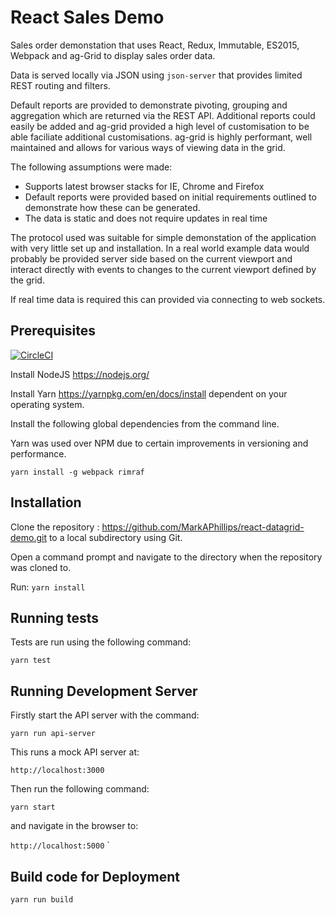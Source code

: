 # React Sales Demo 

Sales order demonstation that uses React, Redux, Immutable, ES2015, Webpack and ag-Grid to display
sales order data.

Data is served locally via JSON using `json-server` that provides limited REST routing and filters.

Default reports are provided to demonstrate pivoting, grouping and aggregation which are returned via the REST API.
Additional reports could easily be added and ag-grid provided a high level of customisation to be able faciliate additional 
customisations. ag-grid is highly performant, well maintained and allows for various ways of viewing data in the grid.

The following assumptions were made:

* Supports latest browser stacks for IE, Chrome and Firefox
* Default reports were provided based on initial requirements outlined to demonstrate how these can be generated.
* The data is static and does not require updates in real time

The protocol used was suitable for simple demonstation of the application with very little set up and installation.
In a real world example data would probably be provided server side based on the current viewport and interact directly
with events to changes to the current viewport defined by the grid.

If real time data is required this can provided via connecting to web sockets. 

## Prerequisites

[![CircleCI](https://circleci.com/gh/MarkAPhillips/react-datagrid-demo/tree/master.svg?style=svg)](https://circleci.com/gh/MarkAPhillips/react-datagrid-demo/tree/master)

Install NodeJS  https://nodejs.org/

Install Yarn https://yarnpkg.com/en/docs/install dependent on your operating system.

Install the following global dependencies from the command line.

Yarn was used over NPM due to certain improvements in versioning and performance.

`yarn install -g webpack rimraf`

## Installation

Clone the repository : https://github.com/MarkAPhillips/react-datagrid-demo.git
to a local subdirectory using Git.

Open a command prompt and navigate to the directory when the repository was cloned to.

Run: 
`yarn install`

## Running tests
 
Tests are run using the following command:

`yarn test`

## Running Development Server

Firstly start the API server with the command: 

`yarn run api-server`

This runs a mock API server at:

`http://localhost:3000`

Then run the following command:

`yarn start`

and navigate in the browser to:

`http://localhost:5000`
`
## Build code for Deployment

`yarn run build`
